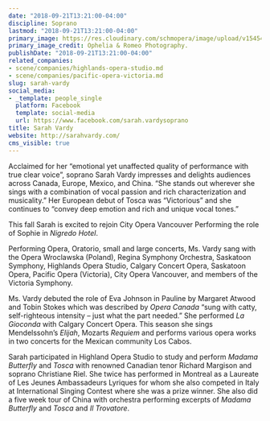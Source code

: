 ```yaml
---
date: "2018-09-21T13:21:00-04:00"
discipline: Soprano
lastmod: "2018-09-21T13:21:00-04:00"
primary_image: https://res.cloudinary.com/schmopera/image/upload/v1545409169/media/webhook-uploads/1537550329625/download.jpeg.jpeg
primary_image_credit: Ophelia & Romeo Photography.
publishDate: "2018-09-21T13:21:00-04:00"
related_companies:
- scene/companies/highlands-opera-studio.md
- scene/companies/pacific-opera-victoria.md
slug: sarah-vardy
social_media:
- _template: people_single
  platform: Facebook
  template: social-media
  url: https://www.facebook.com/sarah.vardysoprano
title: Sarah Vardy
website: http://sarahvardy.com/
cms_visible: true
---
```


Acclaimed for her “emotional yet unaffected quality of performance with true clear voice”, soprano Sarah Vardy impresses and delights audiences across Canada, Europe, Mexico, and China. “She stands out wherever she sings with a combination of vocal passion and rich characterization and musicality.” Her European debut of Tosca was “Victorious” and she continues to “convey deep emotion and rich and unique vocal tones.”

This fall Sarah is excited to rejoin City Opera Vancouver Performing the role of Sophie in *Nigredo Hotel*.

Performing Opera, Oratorio, small and large concerts,  Ms. Vardy sang with the Opera Wroclawska (Poland), Regina Symphony Orchestra, Saskatoon Symphony, Highlands Opera Studio, Calgary Concert Opera, Saskatoon Opera, Pacific Opera (Victoria), City Opera Vancouver, and members of the Victoria Symphony.

Ms. Vardy debuted the role of Eva Johnson in Pauline by Margaret Atwood and Tobin Stokes which was described by *Opera Canada* “sung with catty, self-righteous intensity – just what the part needed.” She performed *La Gioconda* with Calgary Concert Opera. This season she sings Mendelssohn’s *Elijah*, Mozarts *Requiem* and performs various opera works in two concerts for the Mexican community Los Cabos.

Sarah participated in Highland Opera Studio to study and perform *Madama Butterfly* and *Tosca* with renowned Canadian tenor Richard Margison and soprano Christiane Riel.  She twice has performed in Montreal as a Laureate of Les Jeunes Ambassadeurs Lyriques for whom she also competed in Italy at International Singing Contest where she was a prize winner. She also did a five week tour of China with orchestra performing excerpts of *Madama Butterfly* and *Tosca* and *Il Trovatore*.
